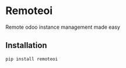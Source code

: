 # Remoteoi

Remote odoo instance management made easy

## Installation

```shell
pip install remoteoi
```